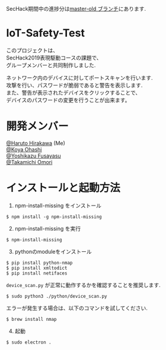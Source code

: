 SecHack期間中の進捗分は[master-old ブランチ](https://github.com/JPNYKW/SecHack365_2019_0502/tree/master-old)にあります.  

# IoT-Safety-Test

このプロジェクトは、  
SecHack2019表現駆動コースの課題で、  
グループメンバーと共同制作しました.  

ネットワーク内のデバイスに対してポートスキャンを行います.  
攻撃を行い、パスワードが脆弱であると警告を表示します.  
また、警告が表示されたデバイスをクリックすることで、  
デバイスのパスワードの変更を行うことが出来ます。

# 開発メンバー

[@Haruto Hirakawa](https://github.io/JPNYKW) (Me)  
[@Koya Ohashi](https://github.com/tohutohu)  
[@Yoshikazu Fusayasu](https://github.com/YoshikazuFusayasu)  
[@Takamichi Omori](https://github.com/onsd)

# インストールと起動方法

1. npm-install-missing をインストール

```
$ npm install -g npm-install-missing
```

2. npm-install-missing を実行

```
$ npm-install-missing
```

3. pythonのmoduleをインストール

```
$ pip install python-nmap
$ pip install xmltodict
$ pip install netifaces
```

`device_scan.py` が正常に動作するかを確認することを推奨します.

```
$ sudo python3 ./python/device_scan.py
```

エラーが発生する場合は、以下のコマンドを試してください.

```
$ brew install nmap
```

4. 起動

```
$ sudo electron .
```

